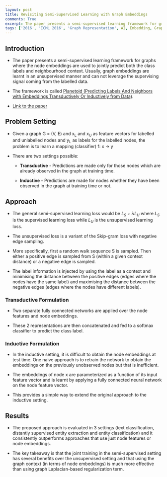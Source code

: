 ```yaml
---
layout: post
title: Revisiting Semi-Supervised Learning with Graph Embeddings
comments: True
excerpt: The paper presents a semi-supervised learning framework for graphs where the node embeddings are used to jointly predict both the class labels and neighbourhood context.
tags: ['2016', 'ICML 2016', 'Graph Representation', AI, Embedding, Graph, ICML]
---
```


## Introduction

* The paper presents a semi-supervised learning framework for graphs where the node embeddings are used to jointly predict both the class labels and neighbourhood context. Usually, graph embeddings are learnt in an unsupervised manner and can not leverage the supervising signal coming from the labelled data.

* The framework is called [Planetoid (Predicting Labels And Neighbors with Embeddings Transductively Or Inductively from Data)](https://github.com/kimiyoung/planetoid).

* [Link to the paper](https://arxiv.org/abs/1603.08861)

## Problem Setting

* Given a graph G = (V, E) and x<sub>L</sub> and x<sub>U</sub> as feature vectors for labelled and unlabelled nodes and y<sub>L</sub> as labels for the labelled nodes, the problem is to learn a mapping (classifier) f: x -> y

* There are two settings possible:

    * **Transductive** - Predictions are made only for those nodes which are already observed in the graph at training time.

    * **Inductive** - Predictions are made for nodes whether they have been observed in the graph at training time or not.

## Approach

* The general semi-supervised learning loss would be *L<sub>S</sub> + &lambda;L<sub>U</sub>* where *L<sub>S</sub>* is the supervised learning loss while *L<sub>U</sub>* is the unsupervised learning loss.

* The unsupervised loss is a variant of the Skip-gram loss with negative edge sampling. 

* More specifically, first a random walk sequence S is sampled. Then either a positive edge is sampled from S (within a given context distance) or a negative edge is sampled.

* The label information is injected by using the label as a context and minimising the distance between the positive edges (edges where the nodes have the same label) and maximising the distance between the negative edges (edges where the nodes have different labels).

### Transductive Formulation

* Two separate fully connected networks are applied over the node features and node embeddings. 

* These 2 representations are then concatenated and fed to a softmax classifier to predict the class label.

### Inductive Formulation

* In the inductive setting, it is difficult to obtain the node embeddings at test time. One naive approach is to retrain the network to obtain the embeddings on the previously unobserved nodes but that is inefficient.

* The embeddings of node x are parameterized as a function of its input feature vector and is learnt by applying a fully connected neural network on the node feature vector.

* This provides a simple way to extend the original approach to the inductive setting.

## Results

* The proposed approach is evaluated in 3 settings (text classification, distantly supervised entity extraction and entity classification) and it consistently outperforms approaches that use just node features or node embeddings.

* The key takeaway is that the joint training in the semi-supervised setting has several benefits over the unsupervised setting and that using the graph context (in terms of node embeddings) is much more effective than using graph Laplacian-based regularization term.